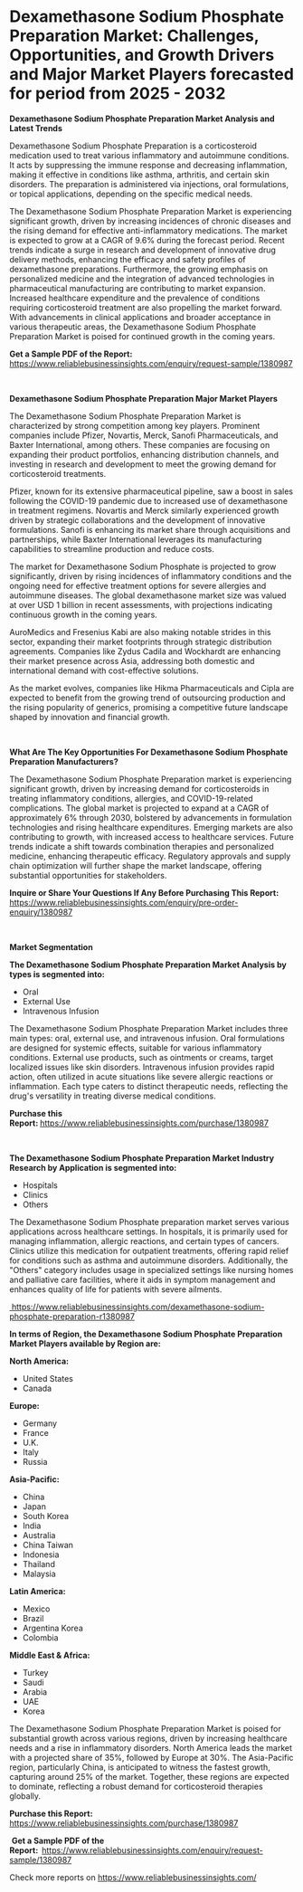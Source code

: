<p><h1>Dexamethasone Sodium Phosphate Preparation Market: Challenges, Opportunities, and Growth Drivers and Major Market Players forecasted for period from 2025 - 2032</h1></p><p><strong>Dexamethasone Sodium Phosphate Preparation Market Analysis and Latest Trends</strong></p>
<p><p>Dexamethasone Sodium Phosphate Preparation is a corticosteroid medication used to treat various inflammatory and autoimmune conditions. It acts by suppressing the immune response and decreasing inflammation, making it effective in conditions like asthma, arthritis, and certain skin disorders. The preparation is administered via injections, oral formulations, or topical applications, depending on the specific medical needs.</p><p>The Dexamethasone Sodium Phosphate Preparation Market is experiencing significant growth, driven by increasing incidences of chronic diseases and the rising demand for effective anti-inflammatory medications. The market is expected to grow at a CAGR of 9.6% during the forecast period. Recent trends indicate a surge in research and development of innovative drug delivery methods, enhancing the efficacy and safety profiles of dexamethasone preparations. Furthermore, the growing emphasis on personalized medicine and the integration of advanced technologies in pharmaceutical manufacturing are contributing to market expansion. Increased healthcare expenditure and the prevalence of conditions requiring corticosteroid treatment are also propelling the market forward. With advancements in clinical applications and broader acceptance in various therapeutic areas, the Dexamethasone Sodium Phosphate Preparation Market is poised for continued growth in the coming years.</p></p>
<p><strong>Get a Sample PDF of the Report:&nbsp;</strong> <a href="https://www.reliablebusinessinsights.com/enquiry/request-sample/1380987?utm_campaign=2738&utm_medium=2&utm_source=Github&utm_content=ia&utm_term=09032025&utm_id=dexamethasone-sodium-phosphate-preparation">https://www.reliablebusinessinsights.com/enquiry/request-sample/1380987</a></p>
<p>&nbsp;</p>
<p><strong>Dexamethasone Sodium Phosphate Preparation Major Market Players</strong></p>
<p><p>The Dexamethasone Sodium Phosphate Preparation Market is characterized by strong competition among key players. Prominent companies include Pfizer, Novartis, Merck, Sanofi Pharmaceuticals, and Baxter International, among others. These companies are focusing on expanding their product portfolios, enhancing distribution channels, and investing in research and development to meet the growing demand for corticosteroid treatments.</p><p>Pfizer, known for its extensive pharmaceutical pipeline, saw a boost in sales following the COVID-19 pandemic due to increased use of dexamethasone in treatment regimens. Novartis and Merck similarly experienced growth driven by strategic collaborations and the development of innovative formulations. Sanofi is enhancing its market share through acquisitions and partnerships, while Baxter International leverages its manufacturing capabilities to streamline production and reduce costs.</p><p>The market for Dexamethasone Sodium Phosphate is projected to grow significantly, driven by rising incidences of inflammatory conditions and the ongoing need for effective treatment options for severe allergies and autoimmune diseases. The global dexamethasone market size was valued at over USD 1 billion in recent assessments, with projections indicating continuous growth in the coming years.</p><p>AuroMedics and Fresenius Kabi are also making notable strides in this sector, expanding their market footprints through strategic distribution agreements. Companies like Zydus Cadila and Wockhardt are enhancing their market presence across Asia, addressing both domestic and international demand with cost-effective solutions.</p><p>As the market evolves, companies like Hikma Pharmaceuticals and Cipla are expected to benefit from the growing trend of outsourcing production and the rising popularity of generics, promising a competitive future landscape shaped by innovation and financial growth.</p></p>
<p>&nbsp;</p>
<p><strong>What Are The Key Opportunities For Dexamethasone Sodium Phosphate Preparation Manufacturers?</strong></p>
<p><p>The Dexamethasone Sodium Phosphate Preparation market is experiencing significant growth, driven by increasing demand for corticosteroids in treating inflammatory conditions, allergies, and COVID-19-related complications. The global market is projected to expand at a CAGR of approximately 6% through 2030, bolstered by advancements in formulation technologies and rising healthcare expenditures. Emerging markets are also contributing to growth, with increased access to healthcare services. Future trends indicate a shift towards combination therapies and personalized medicine, enhancing therapeutic efficacy. Regulatory approvals and supply chain optimization will further shape the market landscape, offering substantial opportunities for stakeholders.</p></p>
<p><strong>Inquire or Share Your Questions If Any Before Purchasing This Report:</strong> <a href="https://www.reliablebusinessinsights.com/enquiry/pre-order-enquiry/1380987?utm_campaign=2738&utm_medium=2&utm_source=Github&utm_content=ia&utm_term=09032025&utm_id=dexamethasone-sodium-phosphate-preparation">https://www.reliablebusinessinsights.com/enquiry/pre-order-enquiry/1380987</a></p>
<p>&nbsp;</p>
<p><strong>Market Segmentation</strong></p>
<p><strong>The Dexamethasone Sodium Phosphate Preparation Market Analysis by types is segmented into:</strong></p>
<p><ul><li>Oral</li><li>External Use</li><li>Intravenous Infusion</li></ul></p>
<p><p>The Dexamethasone Sodium Phosphate Preparation Market includes three main types: oral, external use, and intravenous infusion. Oral formulations are designed for systemic effects, suitable for various inflammatory conditions. External use products, such as ointments or creams, target localized issues like skin disorders. Intravenous infusion provides rapid action, often utilized in acute situations like severe allergic reactions or inflammation. Each type caters to distinct therapeutic needs, reflecting the drug's versatility in treating diverse medical conditions.</p></p>
<p><strong>Purchase this Report:&nbsp;</strong><a href="https://www.reliablebusinessinsights.com/purchase/1380987?utm_campaign=2738&utm_medium=2&utm_source=Github&utm_content=ia&utm_term=09032025&utm_id=dexamethasone-sodium-phosphate-preparation">https://www.reliablebusinessinsights.com/purchase/1380987</a></p>
<p>&nbsp;</p>
<p><strong>The Dexamethasone Sodium Phosphate Preparation Market Industry Research by Application is segmented into:</strong></p>
<p><ul><li>Hospitals</li><li>Clinics</li><li>Others</li></ul></p>
<p><p>The Dexamethasone Sodium Phosphate preparation market serves various applications across healthcare settings. In hospitals, it is primarily used for managing inflammation, allergic reactions, and certain types of cancers. Clinics utilize this medication for outpatient treatments, offering rapid relief for conditions such as asthma and autoimmune disorders. Additionally, the "Others" category includes usage in specialized settings like nursing homes and palliative care facilities, where it aids in symptom management and enhances quality of life for patients with severe ailments.</p></p>
<p><a href="https://www.reliablebusinessinsights.com/dexamethasone-sodium-phosphate-preparation-r1380987?utm_campaign=2738&utm_medium=2&utm_source=Github&utm_content=ia&utm_term=09032025&utm_id=dexamethasone-sodium-phosphate-preparation">&nbsp;https://www.reliablebusinessinsights.com/dexamethasone-sodium-phosphate-preparation-r1380987</a></p>
<p><strong>In terms of Region, the Dexamethasone Sodium Phosphate Preparation Market Players available by Region are:</strong></p>
<p>
    <p> <strong> North America: </strong>
        <ul>
            <li>United States</li>
            <li>Canada</li>
        </ul>
        </p> 
    <p> <strong> Europe: </strong>
        <ul>
            <li>Germany</li>
            <li>France</li>
            <li>U.K.</li>
            <li>Italy</li>
            <li>Russia</li>
        </ul>
        </p> 
    <p> <strong> Asia-Pacific: </strong>
        <ul>
            <li>China</li>
            <li>Japan</li>
            <li>South Korea</li>
            <li>India</li>
            <li>Australia</li>
            <li>China Taiwan</li>
            <li>Indonesia</li>
            <li>Thailand</li>
            <li>Malaysia</li>
        </ul>
        </p> 
    <p> <strong> Latin America: </strong>
        <ul>
            <li>Mexico</li>
            <li>Brazil</li>
            <li>Argentina Korea</li>
            <li>Colombia</li>
        </ul>
        </p> 
    <p> <strong> Middle East & Africa: </strong>
        <ul>
            <li>Turkey</li>
            <li>Saudi</li>
            <li>Arabia</li>
            <li>UAE</li>
            <li>Korea</li>
        </ul>
    </p>
    </p>
<p><p>The Dexamethasone Sodium Phosphate Preparation Market is poised for substantial growth across various regions, driven by increasing healthcare needs and a rise in inflammatory disorders. North America leads the market with a projected share of 35%, followed by Europe at 30%. The Asia-Pacific region, particularly China, is anticipated to witness the fastest growth, capturing around 25% of the market. Together, these regions are expected to dominate, reflecting a robust demand for corticosteroid therapies globally.</p></p>
<p><strong>Purchase this Report: </strong><a href="https://www.reliablebusinessinsights.com/purchase/1380987?utm_campaign=2738&utm_medium=2&utm_source=Github&utm_content=ia&utm_term=09032025&utm_id=dexamethasone-sodium-phosphate-preparation">https://www.reliablebusinessinsights.com/purchase/1380987</a></p>
<p>&nbsp;<strong>Get a Sample PDF of the Report:&nbsp;&nbsp;</strong><a href="https://www.reliablebusinessinsights.com/enquiry/request-sample/1380987?utm_campaign=2738&utm_medium=2&utm_source=Github&utm_content=ia&utm_term=09032025&utm_id=dexamethasone-sodium-phosphate-preparation">https://www.reliablebusinessinsights.com/enquiry/request-sample/1380987</a></p>
<p><strong></strong></p>
<p>Check more reports on <a href="https://www.reliablebusinessinsights.com/?utm_campaign=2738&utm_medium=2&utm_source=Github&utm_content=ia&utm_term=09032025&utm_id=dexamethasone-sodium-phosphate-preparation">https://www.reliablebusinessinsights.com/</a></p>